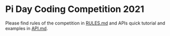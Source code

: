 # Pi Day Coding Competition 2021

Please find rules of the competition in [RULES.md](../main/RULES.md) and APIs quick tutorial and examples in [API.md](../main/API.md).
